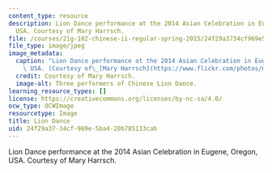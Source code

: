 ```yaml
---
content_type: resource
description: Lion Dance performance at the 2014 Asian Celebration in Eugene, Oregon,
  USA. Courtesy of Mary Harrsch.
file: /courses/21g-102-chinese-ii-regular-spring-2015/24f29a3734cf969e5ba420b785133cab_21g-102s15.jpg
file_type: image/jpeg
image_metadata:
  caption: "Lion Dance performance at the 2014 Asian Celebration in Eugene, Oregon,\
    \ USA. (Courtesy of\_[Mary Harrsch](https://www.flickr.com/photos/mharrsch/15603592924/).)"
  credit: Courtesy of Mary Harrsch.
  image-alt: Three performers of Chinese Lion Dance.
learning_resource_types: []
license: https://creativecommons.org/licenses/by-nc-sa/4.0/
ocw_type: OCWImage
resourcetype: Image
title: Lion Dance
uid: 24f29a37-34cf-969e-5ba4-20b785133cab
---
```

Lion Dance performance at the 2014 Asian Celebration in Eugene, Oregon, USA. Courtesy of Mary Harrsch.